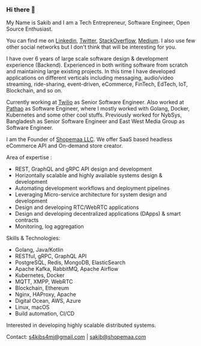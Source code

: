 ### Hi there 👋

My Name is Sakib and I am a Tech Entrepreneur, Software Engineer, Open Source Enthusiast.

You can find me on [Linkedin](https://linkedin.com/in/s4kibs4mi), [Twitter](https://twitter.com/s4kibs4mi), [StackOverflow](https://stackoverflow.com/users/2923205/sakib-sami), [Medium](https://medium.com/@sakibsami). I also use few other social networks but I don't think that will be interesting for you.

I have over 6 years of large scale software design & development experience (Backend). Experienced in both writing software from scratch and maintaining large existing projects. In this time I have developed applications on different verticals including messaging, audio/video streaming, ride-sharing, event-driven, eCommerce, FinTech, EdTech, IoT, Blockchain, and so on.

Currently working at [Twilio](https://twilio.com) as Senior Software Engineer. Also worked at [Pathao](https://pathao.com) as Software Engineer, where I mostly worked with Golang, Docker, Kubernetes and some other cool stuffs. Previously worked for NybSys, Bangladesh as Senior Software Engineer and East West Media Group as Software Engineer.

I am the Founder of [Shopemaa LLC](https://shopemaa.com). We offer SaaS based headless eCommerce API and On-demand store creator.

Area of expertise :
- REST, GraphQL and gRPC API design and development
- Horizontally scalable and highly available systems design & development
- Automating development workflows and deployment pipelines
- Leveraging Micro-service architecture for system design and development
- Design and developing RTC/WebRTC applications
- Design and developing decentralized applications (DApps) & smart contracts
- Monitoring, log aggregation

Skills & Technologies:
- Golang, Java/Kotlin
- RESTful, gRPC, GraphQL API
- PostgreSQL, Redis, MongoDB, ElasticSearch
- Apache Kafka, RabbitMQ, Apache Airflow
- Kubernetes, Docker
- MQTT, XMPP, WebRTC
- Blockchain, Ethereum
- Nginx, HAProxy, Apache
- Digital Ocean, AWS, Azure
- Linux, macOS
- Build automation, CI/CD

Interested in developing highly scalable distributed systems.

Contact: s4kibs4mi@gmail.com | sakib@shopemaa.com
